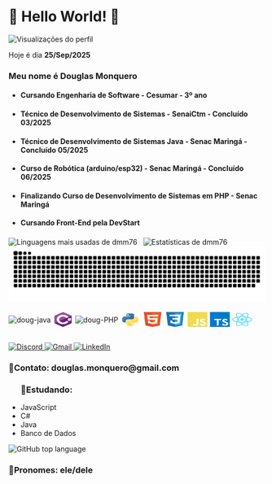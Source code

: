 <h1>🚀 Hello World! 🥇</h1>
<p align="left">
  <img src="https://komarev.com/ghpvc/?username=dmm76&label=Profile%20views&color=0e75b6&style=flat" alt="Visualizações do perfil" />
</p>

<!-- DATE_PLACEHOLDER -->
Hoje é dia **25/Sep/2025**
<!-- END_DATE_PLACEHOLDER -->

<div>
  <h3>Meu nome é Douglas Monquero</h3>
  <ul>
    <li><h4>Cursando Engenharia de Software - Cesumar - 3º ano</h4></li>
    <li><h4>Técnico de Desenvolvimento de Sistemas - SenaiCtm - Concluído 03/2025</h4></li>    
    <li><h4>Técnico de Desenvolvimento de Sistemas Java - Senac Maringá - Concluído 05/2025</h4></li>
    <li><h4>Curso de Robótica (arduino/esp32) - Senac Maringá - Concluído 06/2025</h4></li>
    <li><h4>Finalizando Curso de Desenvolvimento de Sistemas em PHP - Senac Maringá</h4></li>
    <li><h4>Cursando Front-End pela DevStart</h4></li>
  </ul>
</div>

<div>
  <!-- AUMENTE O CACHE PARA EVITAR RATE LIMIT -->
  <img
    align="center"
    src="https://github-readme-stats.vercel.app/api/top-langs?username=dmm76&layout=compact&bg_color=d9d9d9&border_color=ffffff&text_color=000000&title_color=000000&size_weight=0&count_weight=1&cache_seconds=86400"
    alt="Linguagens mais usadas de dmm76"
    height="150"
  />
  &nbsp;
  <img
    align="center"
    src="https://github-readme-stats.vercel.app/api?username=dmm76&bg_color=d9d9d9&border_color=ffffff&text_color=000000&title_color=000000&cache_seconds=86400"
    alt="Estatísticas de dmm76"
    height="150"
  />
</div>

<picture>
  <source media="(prefers-color-scheme: dark)" srcset="https://raw.githubusercontent.com/platane/snk/output/github-contribution-grid-snake-dark.svg" />
  <source media="(prefers-color-scheme: light)" srcset="https://raw.githubusercontent.com/platane/snk/output/github-contribution-grid-snake.svg" />
  <img alt="Animação da grade de contribuições do GitHub" src="https://raw.githubusercontent.com/platane/snk/output/github-contribution-grid-snake.svg" />
</picture>

<div style="display: inline_block"><br>
  <img align="center" alt="doug-java" height="50" width="60" src="https://cdn.jsdelivr.net/gh/devicons/devicon@latest/icons/java/java-original-wordmark.svg" />
  <img align="center" alt="doug-Csharp" height="30" width="40" src="https://raw.githubusercontent.com/devicons/devicon/master/icons/csharp/csharp-original.svg" />
  <img align="center" alt="doug-PHP" height="30" width="40" src="https://cdn.jsdelivr.net/gh/devicons/devicon@latest/icons/php/php-original.svg" />
  <img align="center" alt="doug-Python" height="30" width="40" src="https://raw.githubusercontent.com/devicons/devicon/master/icons/python/python-original.svg" />
  <img align="center" alt="doug-HTML" height="30" width="40" src="https://raw.githubusercontent.com/devicons/devicon/master/icons/html5/html5-original.svg" />
  <img align="center" alt="doug-CSS" height="30" width="40" src="https://raw.githubusercontent.com/devicons/devicon/master/icons/css3/css3-original.svg" />  
  <img align="center" alt="doug-Js" height="30" width="40" src="https://raw.githubusercontent.com/devicons/devicon/master/icons/javascript/javascript-plain.svg" />
  <img align="center" alt="doug-Ts" height="30" width="40" src="https://raw.githubusercontent.com/devicons/devicon/master/icons/typescript/typescript-plain.svg" />
  <img align="center" alt="doug-React" height="30" width="40" src="https://raw.githubusercontent.com/devicons/devicon/master/icons/react/react-original.svg" />  
</div>

##

<div>
  <a href="https://discord.gg/dmm76" target="_blank">
    <img src="https://img.shields.io/badge/Discord-7289DA?style=for-the-badge&logo=discord&logoColor=white" alt="Discord" />
  </a>
  <a href="mailto:douglas.monquero@gmail.com" target="_blank">
    <img src="https://img.shields.io/badge/-Gmail-%23333?style=for-the-badge&logo=gmail&logoColor=white" alt="Gmail" />
  </a>
  <a href="https://www.linkedin.com/in/douglas-monquero" target="_blank">
    <img src="https://img.shields.io/badge/-LinkedIn-%230077B5?style=for-the-badge&logo=linkedin&logoColor=white" alt="LinkedIn" />
  </a>
</div>

<h3>🧾Contato: douglas.monquero@gmail.com</h3>
<ul>
  <h3>📘Estudando:</h3>
  <li>JavaScript</li>
  <li>C#</li>
  <li>Java</li>
  <li>Banco de Dados</li>
</ul>

![GitHub top language](https://img.shields.io/github/languages/top/dmm76/teste-unitario)

<h3>👦Pronomes: ele/dele</h3>

